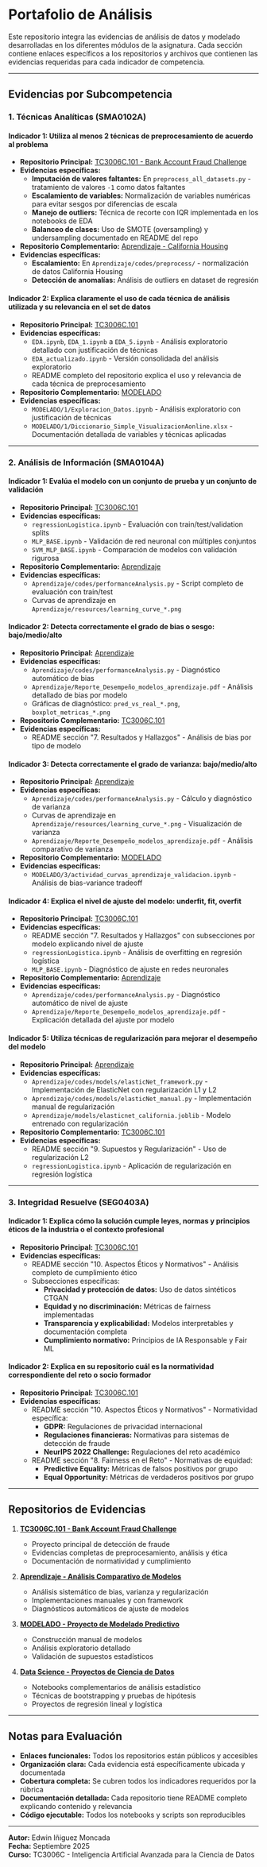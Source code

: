# Portafolio de Análisis

Este repositorio integra las evidencias de análisis de datos y modelado desarrolladas en los diferentes módulos de la asignatura. Cada sección contiene enlaces específicos a los repositorios y archivos que contienen las evidencias requeridas para cada indicador de competencia.

---

## Evidencias por Subcompetencia

### 1. Técnicas Analíticas (SMA0102A)

#### **Indicador 1:** Utiliza al menos 2 técnicas de preprocesamiento de acuerdo al problema
- **Repositorio Principal:** [TC3006C.101 - Bank Account Fraud Challenge](https://github.com/EdwinIniguez/TC3006C.101)
- **Evidencias específicas:**
  - **Imputación de valores faltantes:** En `preprocess_all_datasets.py` - tratamiento de valores `-1` como datos faltantes
  - **Escalamiento de variables:** Normalización de variables numéricas para evitar sesgos por diferencias de escala
  - **Manejo de outliers:** Técnica de recorte con IQR implementada en los notebooks de EDA
  - **Balanceo de clases:** Uso de SMOTE (oversampling) y undersampling documentado en README del repo
- **Repositorio Complementario:** [Aprendizaje - California Housing](https://github.com/EdwinIniguez/Aprendizaje)
- **Evidencias específicas:**
  - **Escalamiento:** En `Aprendizaje/codes/preprocess/` - normalización de datos California Housing
  - **Detección de anomalías:** Análisis de outliers en dataset de regresión

#### **Indicador 2:** Explica claramente el uso de cada técnica de análisis utilizada y su relevancia en el set de datos
- **Repositorio Principal:** [TC3006C.101](https://github.com/EdwinIniguez/TC3006C.101)
- **Evidencias específicas:**
  - `EDA.ipynb`, `EDA_1.ipynb` a `EDA_5.ipynb` - Análisis exploratorio detallado con justificación de técnicas
  - `EDA_actualizado.ipynb` - Versión consolidada del análisis exploratorio
  - README completo del repositorio explica el uso y relevancia de cada técnica de preprocesamiento
- **Repositorio Complementario:** [MODELADO](https://github.com/EdwinIniguez/MODELADO)
- **Evidencias específicas:**
  - `MODELADO/1/Exploracion_Datos.ipynb` - Análisis exploratorio con justificación de técnicas
  - `MODELADO/1/Diccionario_Simple_VisualizacionAonline.xlsx` - Documentación detallada de variables y técnicas aplicadas

---

### 2. Análisis de Información (SMA0104A)

#### **Indicador 1:** Evalúa el modelo con un conjunto de prueba y un conjunto de validación
- **Repositorio Principal:** [TC3006C.101](https://github.com/EdwinIniguez/TC3006C.101)
- **Evidencias específicas:**
  - `regressionLogistica.ipynb` - Evaluación con train/test/validation splits
  - `MLP_BASE.ipynb` - Validación de red neuronal con múltiples conjuntos
  - `SVM_MLP_BASE.ipynb` - Comparación de modelos con validación rigurosa
- **Repositorio Complementario:** [Aprendizaje](https://github.com/EdwinIniguez/Aprendizaje)
- **Evidencias específicas:**
  - `Aprendizaje/codes/performanceAnalysis.py` - Script completo de evaluación con train/test
  - Curvas de aprendizaje en `Aprendizaje/resources/learning_curve_*.png`

#### **Indicador 2:** Detecta correctamente el grado de bias o sesgo: bajo/medio/alto
- **Repositorio Principal:** [Aprendizaje](https://github.com/EdwinIniguez/Aprendizaje)
- **Evidencias específicas:**
  - `Aprendizaje/codes/performanceAnalysis.py` - Diagnóstico automático de bias
  - `Aprendizaje/Reporte_Desempeño_modelos_aprendizaje.pdf` - Análisis detallado de bias por modelo
  - Gráficas de diagnóstico: `pred_vs_real_*.png`, `boxplot_metricas_*.png`
- **Repositorio Complementario:** [TC3006C.101](https://github.com/EdwinIniguez/TC3006C.101)
- **Evidencias específicas:**
  - README sección "7. Resultados y Hallazgos" - Análisis de bias por tipo de modelo

#### **Indicador 3:** Detecta correctamente el grado de varianza: bajo/medio/alto
- **Repositorio Principal:** [Aprendizaje](https://github.com/EdwinIniguez/Aprendizaje)
- **Evidencias específicas:**
  - `Aprendizaje/codes/performanceAnalysis.py` - Cálculo y diagnóstico de varianza
  - Curvas de aprendizaje en `Aprendizaje/resources/learning_curve_*.png` - Visualización de varianza
  - `Aprendizaje/Reporte_Desempeño_modelos_aprendizaje.pdf` - Análisis comparativo de varianza
- **Repositorio Complementario:** [MODELADO](https://github.com/EdwinIniguez/MODELADO)
- **Evidencias específicas:**
  - `MODELADO/3/actividad_curvas_aprendizaje_validacion.ipynb` - Análisis de bias-variance tradeoff

#### **Indicador 4:** Explica el nivel de ajuste del modelo: underfit, fit, overfit
- **Repositorio Principal:** [TC3006C.101](https://github.com/EdwinIniguez/TC3006C.101)
- **Evidencias específicas:**
  - README sección "7. Resultados y Hallazgos" con subsecciones por modelo explicando nivel de ajuste
  - `regressionLogistica.ipynb` - Análisis de overfitting en regresión logística
  - `MLP_BASE.ipynb` - Diagnóstico de ajuste en redes neuronales
- **Repositorio Complementario:** [Aprendizaje](https://github.com/EdwinIniguez/Aprendizaje)
- **Evidencias específicas:**
  - `Aprendizaje/codes/performanceAnalysis.py` - Diagnóstico automático de nivel de ajuste
  - `Aprendizaje/Reporte_Desempeño_modelos_aprendizaje.pdf` - Explicación detallada del ajuste por modelo

#### **Indicador 5:** Utiliza técnicas de regularización para mejorar el desempeño del modelo
- **Repositorio Principal:** [Aprendizaje](https://github.com/EdwinIniguez/Aprendizaje)
- **Evidencias específicas:**
  - `Aprendizaje/codes/models/elasticNet_framework.py` - Implementación de ElasticNet con regularización L1 y L2
  - `Aprendizaje/codes/models/elasticNet_manual.py` - Implementación manual de regularización
  - `Aprendizaje/models/elasticnet_california.joblib` - Modelo entrenado con regularización
- **Repositorio Complementario:** [TC3006C.101](https://github.com/EdwinIniguez/TC3006C.101)
- **Evidencias específicas:**
  - README sección "9. Supuestos y Regularización" - Uso de regularización L2
  - `regressionLogistica.ipynb` - Aplicación de regularización en regresión logística

---

### 3. Integridad Resuelve (SEG0403A)

#### **Indicador 1:** Explica cómo la solución cumple leyes, normas y principios éticos de la industria o el contexto profesional
- **Repositorio Principal:** [TC3006C.101](https://github.com/EdwinIniguez/TC3006C.101)
- **Evidencias específicas:**
  - README sección "10. Aspectos Éticos y Normativos" - Análisis completo de cumplimiento ético
  - Subsecciones específicas:
    - **Privacidad y protección de datos:** Uso de datos sintéticos CTGAN
    - **Equidad y no discriminación:** Métricas de fairness implementadas
    - **Transparencia y explicabilidad:** Modelos interpretables y documentación completa
    - **Cumplimiento normativo:** Principios de IA Responsable y Fair ML

#### **Indicador 2:** Explica en su repositorio cuál es la normatividad correspondiente del reto o socio formador
- **Repositorio Principal:** [TC3006C.101](https://github.com/EdwinIniguez/TC3006C.101)
- **Evidencias específicas:**
  - README sección "10. Aspectos Éticos y Normativos" - Normatividad específica:
    - **GDPR:** Regulaciones de privacidad internacional
    - **Regulaciones financieras:** Normativas para sistemas de detección de fraude
    - **NeurIPS 2022 Challenge:** Regulaciones del reto académico
  - README sección "8. Fairness en el Reto" - Normativas de equidad:
    - **Predictive Equality:** Métricas de falsos positivos por grupo
    - **Equal Opportunity:** Métricas de verdaderos positivos por grupo

---

## Repositorios de Evidencias

1. **[TC3006C.101 - Bank Account Fraud Challenge](https://github.com/EdwinIniguez/TC3006C.101)**
   - Proyecto principal de detección de fraude
   - Evidencias completas de preprocesamiento, análisis y ética
   - Documentación de normatividad y cumplimiento

2. **[Aprendizaje - Análisis Comparativo de Modelos](https://github.com/EdwinIniguez/Aprendizaje)**
   - Análisis sistemático de bias, varianza y regularización
   - Implementaciones manuales y con framework
   - Diagnósticos automáticos de ajuste de modelos

3. **[MODELADO - Proyecto de Modelado Predictivo](https://github.com/EdwinIniguez/MODELADO)**
   - Construcción manual de modelos
   - Análisis exploratorio detallado
   - Validación de supuestos estadísticos

4. **[Data Science - Proyectos de Ciencia de Datos](https://github.com/EdwinIniguez/Data-Science)**
   - Notebooks complementarios de análisis estadístico
   - Técnicas de bootstrapping y pruebas de hipótesis
   - Proyectos de regresión lineal y logística

---

## Notas para Evaluación

- **Enlaces funcionales:** Todos los repositorios están públicos y accesibles
- **Organización clara:** Cada evidencia está específicamente ubicada y documentada
- **Cobertura completa:** Se cubren todos los indicadores requeridos por la rúbrica
- **Documentación detallada:** Cada repositorio tiene README completo explicando contenido y relevancia
- **Código ejecutable:** Todos los notebooks y scripts son reproducibles

---

**Autor:** Edwin Iñiguez Moncada  
**Fecha:** Septiembre 2025  
**Curso:** TC3006C - Inteligencia Artificial Avanzada para la Ciencia de Datos